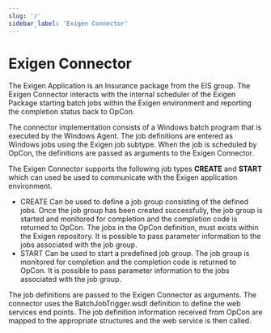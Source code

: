 ```yaml
---
slug: '/'
sidebar_label: 'Exigen Connector'
---
```


# Exigen Connector

The Exigen Application is an Insurance package from the EIS group.  The Exigen Connector interacts with the internal scheduler of the Exigen Package starting batch jobs within the Exigen environment and reporting the completion status back to OpCon.   

The connector implementation consists of a Windows batch program that is executed by the Windows Agent. The job definitions are entered as Windows jobs using the Exigen job subtype. When the job is scheduled by OpCon, the definitions are passed as arguments to the Exigen Connector.

The Exigen Connector supports the following job types **CREATE** and **START** which can used be used to communicate with the Exigen application environment.

- CREATE Can be used to define a job group consisting of the defined jobs. Once the job group has been created successfully, the job group is started and monitored for completion and the completion code is returned to OpCon. 
         The jobs in the OpCon definition, must exists within the Exigen repository. It is possible to pass parameter information to the jobs associated with the job group.
- START  Can be used to start a predefined job group. The job group is monitored for completion and the completion code is returned to OpCon. It is possible to pass parameter information to the jobs associated with the job group.  

The job definitions are passed to the Exigen Connector as arguments. The connector uses the BatchJobTrigger.wsdl definition to define the web services end points. 
The job definition information received from OpCon are mapped to the appropriate structures and the web service is then called. 

